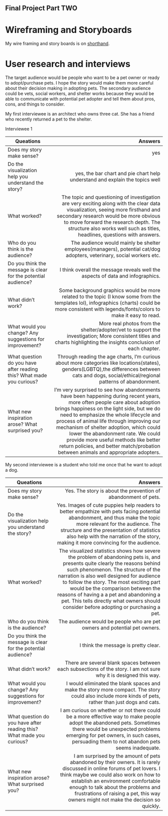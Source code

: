 ## Final Project Part TWO

# Wireframing and Storyboards 

My wire framing and story boards is on [shorthand](https://preview.shorthand.com/yvJMiryElZ3AOshn).

# User research and interviews

The target audience would be people who want to be a pet owner or ready to adopt/purchase pets. I hope the story would make them more careful about their decision making in adopting pets. The secondary audience could be vets, social workers, and shelter works because they would be able to communicate with potential pet adopter and tell them about pros, cons, and things to consider. 

My first interviewee is an architect who owns three cat. She has a friend who recently returned a pet to the shelter. 

Interviewee 1

| Queations                                                     |Answers        | 
| ---------------------------------------                       |--------------:|
| Does my story make sense?                                     | yes |
| Do the visualization help you understand the story?           | yes, the bar chart and pie chart help understand and explain the topics well      |
| What worked?                                                  | The topic and questioning of investigation are very exciting along with the clear data visualization, seeing more firsthand and secondary research would be more obvious to move forward the research depth. The structure also works well such as titles, headlines, questions with answers.       |
| Who do you think is the audience?                             | The audience would mainly be shelter employees(managers), potential cat/dog adopters, veterinary, social workers etc.  |
| Do you think the message is clear for the potential audience? |I think overall the message reveals well the aspects of data and infographics.      |
| What didn’t work?                                             | Some background graphics would be more related to the topic (I know some from the templates lol), infographics (charts) could be more consistent with legends/fonts/colors to make it easy to read.      |
| What would you change? Any suggestions for improvement?       | More real photos from the shelter/adopter/vet to support the investigation; More consistent titles and charts highlighting the insights conclusion of each chapter.      |
| What question do you have after reading this?   What made you curious?                | Through reading the age charts, I’m curious about more categories like locations(states), genders(LGBTQ),the differences between cats and dogs, social/ethical/regional patterns of abandonment.     |
|What new inspiration arose? What surprised you?                |  I’m very surprised to see how abandonments have been happening during recent years, more often people care about adoption brings happiness on the light side, but we do need to emphasize the whole lifecycle and process of animal life through improving our mechanism of shelter adoption, which could lower the abandonment rate. We could provide more useful methods like better return policies, and better match/probation between animals and appropriate adopters.     |

My second interviewee is a student who told me once that he want to adopt a dog. 

| Queations                                                     |Answers        | 
| ---------------------------------------                       |--------------:|
| Does my story make sense?                                     | Yes. The story is about the prevention of abandonment of pets.|
| Do the visualization help you understand the story?           | Yes. Images of cute puppies help readers to better empathize with pets facing potential abandonment, and thus make the topic more relevant for the audience. The structure and the presentation of statistics also help with the narration of the story, making it more convincing for the audience. |
| What worked?                                                  | The visualized statistics shows how severe the problem of abandoning pets is, and presents quite clearly the reasons behind such phenomenon. The structure of the narration is also well designed for audience to follow the story. The most exciting part  would be the comparison between the reasons of having a a pet and abandoning a pet. This tells directly what owners should consider before adopting or purchasing a pet.    |
| Who do you think is the audience?                             | The audience would be people who are pet owners and potential pet owners.   |
| Do you think the message is clear for the potential audience? |I think the message is pretty clear.      |
| What didn’t work?                                             | There are several blank spaces between each subsections of the story. I am not sure why it is designed this way.      |
| What would you change? Any suggestions for improvement?       | I would eliminated the blank spaces and make the story more compact. The story could also include more kinds of pets, rather than just dogs and cats.    |
| What question do you have after reading this?   What made you curious?                | I am curious on whether or not there could be a more effective way to make people adopt the abandoned pets. Sometimes there would be unexpected problems emerging for pet owners, in such cases, persuading them to not abandon pets seems inadequate.    |
|What new inspiration arose? What surprised you?                | I am surprised by the amount of pets abandoned by their owners. It is rarely discussed in online forums of pet lovers. I think maybe we could also work on how to  establish an environment comfortable enough to talk about the problems and frustrations of raising a pet, this way owners might not make the decision so quickly.  |




